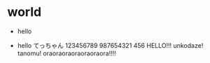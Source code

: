 # world
- hello

- hello てっちゃん
123456789
987654321
456
HELLO!!!
unkodaze!
tanomu!
oraoraoraoraoraoraora!!!!
